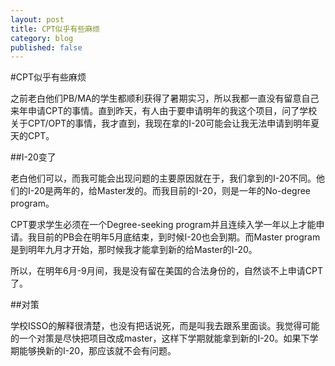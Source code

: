```yaml
---
layout: post
title: CPT似乎有些麻烦
category: blog
published: false
---
```


#CPT似乎有些麻烦

之前老白他们PB/MA的学生都顺利获得了暑期实习，所以我都一直没有留意自己来年申请CPT的事情。直到昨天，有人由于要申请明年的我这个项目，问了学校关于CPT/OPT的事情，我才直到，我现在拿的I-20可能会让我无法申请到明年夏天的CPT。

##I-20变了

老白他们可以，而我可能会出现问题的主要原因就在于，我们拿到的I-20不同。他们的I-20是两年的，给Master发的。而我目前的I-20，则是一年的No-degree program。

CPT要求学生必须在一个Degree-seeking program并且连续入学一年以上才能申请。我目前的PB会在明年5月底结束，到时候I-20也会到期。而Master program是到明年九月才开始，那时候我才能拿到新的给Master的I-20。

所以，在明年6月-9月间，我是没有留在美国的合法身份的，自然谈不上申请CPT了。

##对策

学校ISSO的解释很清楚，也没有把话说死，而是叫我去跟系里面谈。我觉得可能的一个对策是尽快把项目改成master，这样下学期就能拿到新的I-20。如果下学期能够换新的I-20，那应该就不会有问题。
